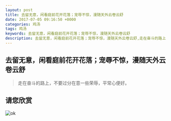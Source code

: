 ```yaml
---
layout: post
title: 去留无意，闲看庭前花开花落；宠辱不惊，漫随天外云卷云舒
date: 2017-07-05 09:16:50 +0000
categories: 鸡汤
tags: 鸡汤
keywords: 去留无意，闲看庭前花开花落；宠辱不惊，漫随天外云卷云舒
description: 去留无意，闲看庭前花开花落；宠辱不惊，漫随天外云卷云舒,走在奋斗的路上，不要过分在意一些荣辱，平常心便好。
---
```

## 去留无意，闲看庭前花开花落；宠辱不惊，漫随天外云卷云舒
> 走在奋斗的路上，不要过分在意一些荣辱，平常心便好。
<!-- more -->

## 请您欣赏
![ok](https://ooo.0o0.ooo/2017/07/05/595cb96c288a3.jpg)

